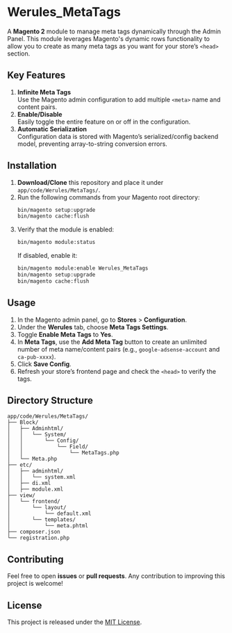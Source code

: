 # Werules_MetaTags

A **Magento 2** module to manage meta tags dynamically through the Admin Panel. This module leverages Magento's dynamic rows functionality to allow you to create as many meta tags as you want for your store’s `<head>` section.

## Key Features

1. **Infinite Meta Tags**  
   Use the Magento admin configuration to add multiple `<meta>` name and content pairs.
2. **Enable/Disable**  
   Easily toggle the entire feature on or off in the configuration.
3. **Automatic Serialization**  
   Configuration data is stored with Magento’s serialized/config backend model, preventing array-to-string conversion errors.

## Installation

1. **Download/Clone** this repository and place it under `app/code/Werules/MetaTags/`.
2. Run the following commands from your Magento root directory:
   ```bash
   bin/magento setup:upgrade
   bin/magento cache:flush
   ```
3. Verify that the module is enabled:
   ```bash
   bin/magento module:status
   ```
   If disabled, enable it:
   ```bash
   bin/magento module:enable Werules_MetaTags
   bin/magento setup:upgrade
   bin/magento cache:flush
   ```

## Usage

1. In the Magento admin panel, go to **Stores** > **Configuration**.
2. Under the **Werules** tab, choose **Meta Tags Settings**.
3. Toggle **Enable Meta Tags** to **Yes**.
4. In **Meta Tags**, use the **Add Meta Tag** button to create an unlimited number of meta name/content pairs (e.g., `google-adsense-account` and `ca-pub-xxxx`).
5. Click **Save Config**.
6. Refresh your store’s frontend page and check the `<head>` to verify the tags.

## Directory Structure

```
app/code/Werules/MetaTags/
├── Block/
│   ├── Adminhtml/
│   │   └── System/
│   │       └── Config/
│   │           └── Field/
│   │               └── MetaTags.php
│   └── Meta.php
├── etc/
│   ├── adminhtml/
│   │   └── system.xml
│   ├── di.xml
│   ├── module.xml
├── view/
│   └── frontend/
│       └── layout/
│           └── default.xml
│       └── templates/
│           └── meta.phtml
├── composer.json
└── registration.php
```

## Contributing

Feel free to open **issues** or **pull requests**. Any contribution to improving this project is welcome!

## License

This project is released under the [MIT License](LICENSE).
